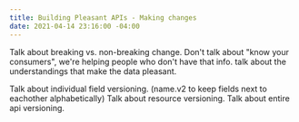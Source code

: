 ```yaml
---
title: Building Pleasant APIs - Making changes
date: 2021-04-14 23:16:00 -04:00
---
```


Talk about breaking vs. non-breaking change. Don't talk about "know your consumers", we're helping people who don't have that info. talk about the understandings that make the data pleasant.

Talk about individual field versioning. (name.v2 to keep fields next to eachother alphabetically)
Talk about resource versioning.
Talk about entire api versioning.